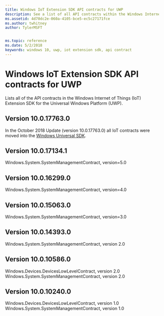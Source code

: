 ```yaml
---
title: Windows IoT Extension SDK API contracts for UWP
description: See a list of all API contracts within the Windows Internet of Things Extension SDK for the Universal Windows Platform.
ms.assetid: 4d70dc2e-060a-4105-bce5-ec5c27171fce
ms.author: twhitney
author: TylerMSFT


ms.topic: reference
ms.date: 5/2/2018
keywords: windows 10, uwp, iot extension sdk, api contract
---
```

# Windows IoT Extension SDK API contracts for UWP

Lists all of the API contracts in the Windows Internet of Things (IoT) Extension SDK for the Universal Windows Platform (UWP).

## Version 10.0.17763.0

In the October 2018 Update (version 10.0.17763.0) all IoT contracts were moved into the [Windows Universal SDK](windows-universal-sdk.md).

## Version 10.0.17134.1

Windows.System.SystemManagementContract, version=5.0

## Version 10.0.16299.0

Windows.System.SystemManagementContract, version=4.0

## Version 10.0.15063.0

Windows.System.SystemManagementContract, version=3.0

## Version 10.0.14393.0

Windows.System.SystemManagementContract, version 2.0

## Version 10.0.10586.0

Windows.Devices.DevicesLowLevelContract, version 2.0  
Windows.System.SystemManagementContract, version 2.0

## Version 10.0.10240.0

Windows.Devices.DevicesLowLevelContract, version 1.0
Windows.System.SystemManagementContract, version 1.0
